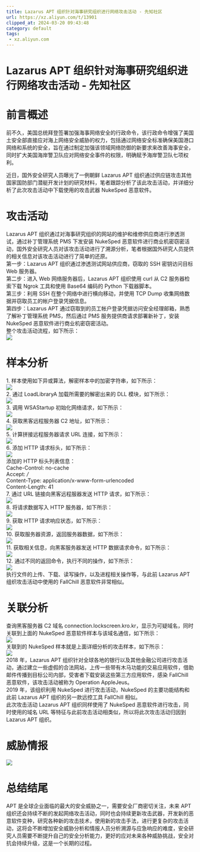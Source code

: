 ```yaml
---
title: Lazarus APT 组织针对海事研究组织进行网络攻击活动 - 先知社区
url: https://xz.aliyun.com/t/13901
clipped_at: 2024-03-20 09:43:48
category: default
tags: 
 - xz.aliyun.com
---
```



# Lazarus APT 组织针对海事研究组织进行网络攻击活动 - 先知社区

# 前言概述

前不久，美国总统拜登签署加强海事网络安全的行政命令，该行政命令增强了美国土安全部直接应对海上网络安全威胁的权力，包括通过网络安全标准确保美国港口网络和系统的安全，旨在通过制定加强该领域网络防御的新要求来改善海事安全，同时扩大美国海岸警卫队应对网络安全事件的权限，明确赋予海岸警卫队七项权利。

近日，国外安全研究人员曝光了一例朝鲜 Lazarus APT 组织通过供应链攻击其他国家国防部门潜艇开发计划的研究材料，笔者跟踪分析了该此攻击活动，并详细分析了此次攻击活动中下载使用的攻击武器 NukeSped 恶意软件。

# 攻击活动

Lazarus APT 组织通过对海事研究组织的网站的维护和维修供应商进行渗透测试，通过补丁管理系统 PMS 下发安装 NukeSped 恶意软件进行商业机密窃密活动，国外安全研究人员对该攻击活动进行了溯源分析，笔者根据国外研究人员提供的相关信息对该攻击活动进行了简单的还原。  
第一步：Lazarus APT 组织通过渗透测试网站供应商，窃取的 SSH 密钥访问目标 Web 服务器。  
第二步：进入 Web 网络服务器后，Lazarus APT 组织使用 curl 从 C2 服务器检索下载 Ngrok 工具和使用 Base64 编码的 Python 下载器脚本。  
第三步：利用 SSH 在整个网络中进行横向移动，并使用 TCP Dump 收集网络数据并窃取员工的帐户登录凭据信息。  
第四步：Lazarus APT 通过窃取到的员工帐户登录凭据访问安全经理邮箱，熟悉了解补丁管理系统 PMS，然后通过 PMS 服务提供商请求部署新补丁，安装 NukeSped 恶意软件进行商业机密窃密活动。  
整个攻击活动流程，如下所示：  
[![](assets/1710899028-f7aa3b1ce1983a39bdc580a75ce2fde9.png)](https://xzfile.aliyuncs.com/media/upload/picture/20240227203116-1a2b1820-d56c-1.png)

# 样本分析

1\. 样本使用如下异或算法，解密样本中的加密字符串，如下所示：  
[![](assets/1710899028-032e202128694a00878d294082df3808.png)](https://xzfile.aliyuncs.com/media/upload/picture/20240227203143-2a55f044-d56c-1.png)  
2\. 通过 LoadLibraryA 加载所需要的解密出来的 DLL 模块，如下所示：  
[![](assets/1710899028-0219b9144b39d925b8dd1c784524f5fa.png)](https://xzfile.aliyuncs.com/media/upload/picture/20240227203201-350c4ab0-d56c-1.png)  
3\. 调用 WSAStartup 初始化网络请求，如下所示：  
[![](assets/1710899028-682ad561eaabec7a159b8fba0fe81d64.png)](https://xzfile.aliyuncs.com/media/upload/picture/20240227203219-3f721ae8-d56c-1.png)  
4\. 获取黑客远程服务器 C2 地址，如下所示：  
[![](assets/1710899028-0373495e578394b25bbdbf97ae6a4da6.png)](https://xzfile.aliyuncs.com/media/upload/picture/20240227203234-485bb9ac-d56c-1.png)  
5\. 计算拼接远程服务器请求 URL 连接，如下所示：  
[![](assets/1710899028-b6e0a8fd4c23396f90d3613b78be94ca.png)](https://xzfile.aliyuncs.com/media/upload/picture/20240227203248-509b36c4-d56c-1.png)  
6\. 添加 HTTP 请求标头，如下所示：  
[![](assets/1710899028-3577ef4a1f2bde57cfac5c2fb7188d33.png)](https://xzfile.aliyuncs.com/media/upload/picture/20240227203301-589395ce-d56c-1.png)  
添加的 HTTP 标头列表信息：  
Cache-Control: no-cache  
Accept: */*  
Content-Type: application/x-www-form-urlencoded  
Content-Length: 41  
7\. 通过 URL 链接向黑客远程服器发送 HTTP 请求，如下所示：  
[![](assets/1710899028-319466b2bf97dbc096e2f451b1657f12.png)](https://xzfile.aliyuncs.com/media/upload/picture/20240227203319-638e51b2-d56c-1.png)  
8\. 将请求数据写入 HTTP 服务器，如下所示：  
[![](assets/1710899028-493438c06606f20ac8a241cadcc60512.png)](https://xzfile.aliyuncs.com/media/upload/picture/20240227203336-6d374dae-d56c-1.png)  
9\. 获取 HTTP 请求响应状态，如下所示：  
[![](assets/1710899028-3bf51c4d9075360890b26654b175a54d.png)](https://xzfile.aliyuncs.com/media/upload/picture/20240227203403-7d9d4dba-d56c-1.png)  
10\. 获取服务器资源，返回服务器数据，如下所示：  
[![](assets/1710899028-612c949d38566be6cb7ab8335f100d64.png)](https://xzfile.aliyuncs.com/media/upload/picture/20240227203417-85b51032-d56c-1.png)  
11\. 获取相关信息，向黑客服务器发送 HTTP 数据请求命令，如下所示：  
[![](assets/1710899028-e33947b9d3cd86ca1958674f523a14d2.png)](https://xzfile.aliyuncs.com/media/upload/picture/20240227203432-8ee1fa1c-d56c-1.png)  
12\. 通过不同的返回命令，执行不同的操作，如下所示：  
[![](assets/1710899028-875bfac75e86f4c315de80921831d989.png)](https://xzfile.aliyuncs.com/media/upload/picture/20240227203450-996d5832-d56c-1.png)  
执行文件的上传、下载、读写操作，以及进程相关操作等，与此前 Lazarus APT 组织攻击活动中使用的 FallChill 恶意软件非常相似。

# 关联分析

查询黑客服务器 C2 域名 connection.lockscreen.kro.kr，显示为可疑域名，同时关联到上面的 NukeSped 恶意软件样本与该域名通信，如下所示：  
[![](assets/1710899028-8d89eea8976d6fa7345dc3003c6bd3a9.png)](https://xzfile.aliyuncs.com/media/upload/picture/20240227203516-a92e00d2-d56c-1.png)  
关联到的 NukeSped 样本就是上面详细分析的攻击样本，如下所示：  
[![](assets/1710899028-14f24ebe6239f7e734747dab019c0110.png)](https://xzfile.aliyuncs.com/media/upload/picture/20240227203533-b31e5d12-d56c-1.png)  
2018 年，Lazarus APT 组织针对全球各地的银行以及其他金融公司进行攻击活动，通过建立一些虚假的合法网站，上传一些带有木马功能的交易应用软件，借助邮件传播到目标公司内部，受害者下载安装这些第三方应用软件，感染 FallChill 恶意软件，该攻击活动被称为 Operation AppleJeus。  
2019 年，该组织利用 NukeSped 进行攻击活动，NukeSped 的主要功能结构和此前 Lazarus APT 组织的另一款远控工具 FallChill 相似。  
此次攻击活动 Lazarus APT 组织同样使用了 NukeSped 恶意软件进行攻击，同时使用的域名 URL 等特征与此前攻击活动相类似，所以将此次攻击活动归因到 Lazarus APT 组织。

# 威胁情报

[![](assets/1710899028-a15a4d9578c62ccfed68ad5ca01a7af3.png)](https://xzfile.aliyuncs.com/media/upload/picture/20240227203611-c999d9ea-d56c-1.png)

# 总结结尾

APT 是全球企业面临的最大的安全威胁之一，需要安全厂商密切关注，未来 APT 组织还会持续不断的发起网络攻击活动，同时也会持续更新攻击武器，开发新的恶意软件变种，研究各种新的攻击技术，使用新的攻击手法，进行更复杂的攻击活动，这将会不断增加安全威胁分析和情报人员分析溯源与应急响应的难度，安全研究人员需要不断提升自己的安全分析能力，更好的应对未来各种威胁挑战，安全对抗会持续升级，这是一个长期的过程。
